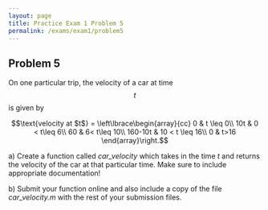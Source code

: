 ```yaml
---
layout: page
title: Practice Exam 1 Problem 5
permalink: /exams/exam1/problem5
---
```


## Problem 5

On one particular trip, the velocity of a car at time $$t$$ is given by

$$\text{velocity at $t$} = \left\lbrace\begin{array}{cc}
0 & t \leq 0\\
10t & 0 < t\leq 6\\
60  & 6< t\leq 10\\
160-10t & 10 < t \leq 16\\
0 & t>16
\end{array}\right.$$


a) Create a function called *car_velocity* which takes in the time *t* and returns the velocity of the car at that particular time.  Make sure to include appropriate documentation!

b) Submit your function online and also include a copy of the file *car_velocity.m* with the rest of your submission files.

